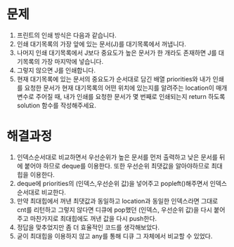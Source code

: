 # 문제
1. 프린트의 인쇄 방식은 다음과 같습니다.
2. 인쇄 대기목록의 가장 앞에 있는 문서(J)를 대기목록에서 꺼냅니다.
3. 나머지 인쇄 대기목록에서 J보다 중요도가 높은 문서가 한 개라도 존재하면 J를 대기목록의 가장 마지막에 넣습니다.
4. 그렇지 않으면 J를 인쇄합니다.
5. 현재 대기목록에 있는 문서의 중요도가 순서대로 담긴 배열 priorities와 내가 인쇄를 요청한 문서가 현재 대기목록의 어떤 위치에 있는지를 
   알려주는 location이 매개변수로 주어질 때, 내가 인쇄를 요청한 문서가 몇 번째로 인쇄되는지 return 하도록 solution 함수를 작성해주세요.



# 해결과정
1. 인덱스순서대로 비교하면서 우선순위가 높은 문서를 먼저 출력하고 낮은 문서를 뒤에 붙어야 하므로
   deque를 이용한다. 또한 우선순위 최댓값을 알아야하므로 최대힙을 이용한다.
2. deque에 priorities의 (인덱스,우선순위 값)을 넣어주고 popleft()해주면서 인덱스 순서대로 비교한다.
3. 만약 최대힙에서 꺼낸 최댓값과 동일하고 location과 동일한 인덱스라면 그대로 cnt를 리턴하고
   그렇지 않다면 디큐에 pop했던 (인덱스, 우선순위 값)을 다시 붙어주고 마찬가지로 최대힙에도 꺼낸 값을 다시 push한다.
4. 정답을 맞추었지만 좀 더 효율적인 코드를 생각해보았다.
5. 굳이 최대힙을 이용하지 않고 any를 통해 디큐 그 자체에서 비교할 수 있었다.
